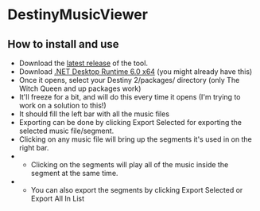 # DestinyMusicViewer

## How to install and use
- Download the [latest release](https://github.com/nblockbuster/DestinyMusicViewer/releases/latest) of the tool.
- Download [.NET Desktop Runtime 6.0 x64](https://dotnet.microsoft.com/en-us/download/dotnet/thank-you/runtime-desktop-6.0.6-windows-x64-installer) (you might already have this)
- Once it opens, select your Destiny 2/packages/ directory (only The Witch Queen and up packages work)
- It'll freeze for a bit, and will do this every time it opens (I'm trying to work on a solution to this!)
- It should fill the left bar with all the music files
- Exporting can be done by clicking Export Selected for exporting the selected music file/segment.
- Clicking on any music file will bring up the segments it's used in on the right bar.
- - Clicking on the segments will play all of the music inside the segment at the same time.
- - You can also export the segments by clicking Export Selected or Export All In List

